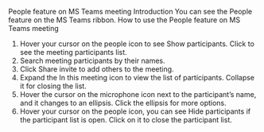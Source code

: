 People feature on MS Teams meeting
Introduction
You can see the People feature on the MS Teams ribbon.
How to use the People feature on MS Teams meeting

1.	Hover your cursor on the people icon to see Show participants. Click to see the meeting participants list.
2.	Search meeting participants by their names. 
3.	Click Share invite to add others to the meeting.
4.	Expand the In this meeting icon to view the list of participants. Collapse it for closing the list. 
5.	Hover the cursor on the microphone icon next to the participant’s name, and it changes to an ellipsis. Click the ellipsis for more options. 
6.	Hover your cursor on the people icon, you can see Hide participants if the participant list is open. Click on it to close the participant list.


